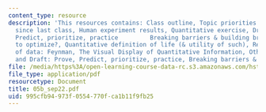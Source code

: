 ```yaml
---
content_type: resource
description: 'This resources contains: Class outline, Topic priorities for homework
  since last class, Human experiment results, Quantitative exercise, Draft: Prove,
  Predict, prioritize, practice         Breaking barriers & building bridges, What
  to optimize?, Quantitative definition of life (& utility of such), Representation
  of data: Feynman, The Visual Display of Quantitative Information, Other examples,
  and Draft: Prove, Predict, prioritize, practice, Breaking barriers & building bridges.'
file: /media/https%3A/open-learning-course-data-rc.s3.amazonaws.com/hst-510-genomics-computing-economics-and-society-fall-2005/995cfb94973f0554770fca1b11f9fb25_05b_sep22.pdf
file_type: application/pdf
resourcetype: Document
title: 05b_sep22.pdf
uid: 995cfb94-973f-0554-770f-ca1b11f9fb25
---
```

